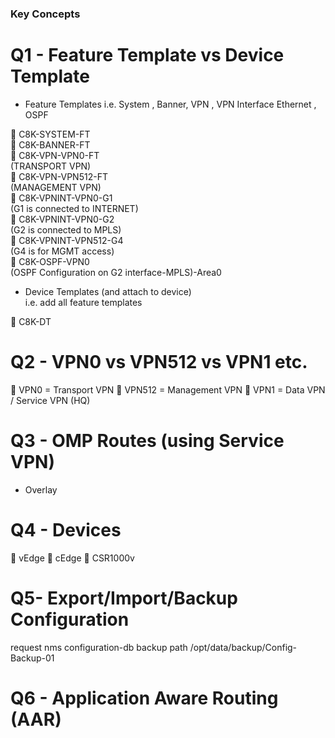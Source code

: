 ### Key Concepts 

# Q1 - Feature Template vs Device Template

- Feature Templates
i.e. System , Banner, VPN , VPN Interface Ethernet , OSPF

🔘 C8K-SYSTEM-FT   
🔘 C8K-BANNER-FT   
🔘 C8K-VPN-VPN0-FT    
(TRANSPORT VPN)  
🔘 C8K-VPN-VPN512-FT    
(MANAGEMENT VPN)  
🔘 C8K-VPNINT-VPN0-G1   
(G1 is connected to INTERNET)  
🔘 C8K-VPNINT-VPN0-G2   
(G2 is connected to MPLS)  
🔘 C8K-VPNINT-VPN512-G4   
(G4 is for MGMT access)   
🔘 C8K-OSPF-VPN0   
(OSPF Configuration on G2 interface-MPLS)-Area0  

- Device Templates (and attach to device)  
i.e. add all feature templates

🔘 C8K-DT

# Q2 - VPN0 vs VPN512 vs VPN1 etc.

🔘 VPN0 = Transport VPN 
🔘 VPN512 = Management VPN 
🔘 VPN1 = Data VPN / Service VPN (HQ)


# Q3 - OMP Routes (using Service VPN)
- Overlay  

# Q4 - Devices
🔘 vEdge
🔘 cEdge 
🔘 CSR1000v

# Q5- Export/Import/Backup Configuration 

request nms configuration-db backup path /opt/data/backup/Config-Backup-01

# Q6 - Application Aware Routing (AAR) 







